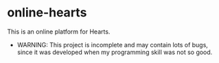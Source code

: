 # online-hearts
This is an online platform for Hearts.

* WARNING: This project is incomplete and may contain lots of bugs, since it was developed when my programming skill was not so good.
